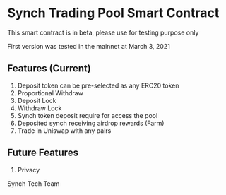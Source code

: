 # Synch Trading Pool Smart Contract

This smart contract is in beta, please use for testing purpose only

First version was tested in the mainnet at March 3, 2021

## Features (Current)
1. Deposit token can be pre-selected as any ERC20 token
2. Proportional Withdraw
3. Deposit Lock
4. Withdraw Lock
5. Synch token deposit require for access the pool
6. Deposited synch receiving airdrop rewards (Farm)
7. Trade in Uniswap with any pairs

## Future Features
1. Privacy

Synch Tech Team
